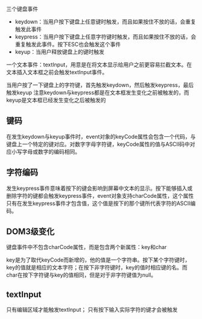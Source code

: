 三个键盘事件

* keydown：当用户按下键盘上任意键时触发，而且如果按住不放的话，会重复触发此事件
* keypress：当用户按下键盘上任意字符键时触发，而且如果按住不放的话，会重复触发此事件。按下ESC也会触发这个事件
* keyup：当用户释放键盘上的键时触发



一个文本事件：textInput，用意是在将文本显示给用户之前更容易拦截文本。在文本插入文本框之前会触发textInput事件。



当用户按了一下键盘上的字符键，首先触发keydown，然后触发keypress，最后触发keyup
注意keydown与keypress都是在文本框发生变化之前被触发的，而keyup是文本框已经发生变化之后被触发的



## 键码

在发生keydown与keyup事件时，event对象的keyCode属性会包含一个代码，与键盘上一个特定的键对应。对数字字母字符键，keyCode属性的值与ASCII码中对应小写字母或数字的编码相同。

## 字符编码

发生keypress事件意味着按下的键会影响到屏幕中文本的显示。按下能够插入或删除字符的键都会触发keypress事件，event对象支持charCode属性，这个属性只有在发生keypress事件才包含值，这个值是按下的那个键所代表字符的ASCII编码。

## DOM3级变化

键盘事件中不包含charCode属性，而是包含两个新属性：key和char

key是为了取代keyCode而新增的，他的值是一个字符串。按下某个字符键时，key的值就是相应的文本字符；在按下非字符键时，key的值时相应键的名。而char在按下字符键与key的值相同，但是对于非字符键值为null。

## textInput

只有编辑区域才能触发textInput；
只有按下输入实际字符的键才会被触发